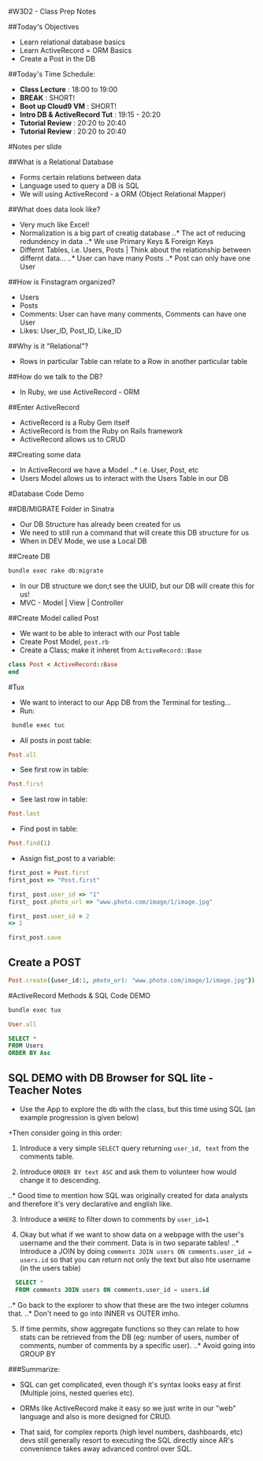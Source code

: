 #W3D2 - Class Prep Notes

##Today's Objectives
+ Learn relational database basics
+ Learn ActiveRecord = ORM Basics
+ Create a Post in the DB

##Today's Time Schedule:
+ **Class Lecture**               : 18:00 to 19:00
+ **BREAK**                       : SHORT!
+ **Boot up Cloud9 VM**           : SHORT!
+ **Intro DB & ActiveRecord Tut** : 19:15 - 20:20
+ **Tutorial Review**             : 20:20 to 20:40
+ **Tutorial Review**             : 20:20 to 20:40

#Notes per slide

##What is a Relational Database
+ Forms certain relations between data
+ Language used to query a DB is SQL
+ We will using ActiveRecord - a ORM (Object Relational Mapper)

##What does data look like?
+ Very much like Excel!
+ Normalization is a big part of creatig database
  ..* The act of reducing redundency in data
  ..* We use Primary Keys & Foreign Keys
+ Differnt Tables, i.e. Users, Posts | Think about the relationship between differnt data...
  ..* User can have many Posts
  ..* Post can only have one User

##How is Finstagram organized?
+ Users
+ Posts
+ Comments: User can have many comments, Comments can have one User
+ Likes: User_ID, Post_ID, Like_ID

##Why is it "Relational"?
+ Rows in particular Table can relate to a Row in another particular table

##How do we talk to the DB?
+ In Ruby, we use ActiveRecord - ORM

##Enter ActiveRecord
+ ActiveRecord is a Ruby Gem itself
+ ActiveRecord is from the Ruby on Rails framework
+ ActiveRecord allows us to CRUD

##Creating some data
+ In ActiveRecord we have a Model
 ..* i.e. User, Post, etc
+ Users Model allows us to interact with the Users Table in our DB

#Database Code Demo

##DB/MIGRATE Folder in Sinatra
+ Our DB Structure has already been created for us
+ We need to still run a command that will create this DB structure for us
+ When in DEV Mode, we use a Local DB

##Create DB
```bash
bundle exec rake db:migrate
```

+ In our DB structure we don;t see the UUID, but our DB will create this for us!
+ MVC - Model | View | Controller

##Create Model called Post
+ We want to be able to interact with our Post table
+ Create Post Model, `post.rb`
+ Create a Class; make it inheret from `ActiveRecord::Base`

```ruby
class Post < ActiveRecord::Base
end
```

#Tux
+ We want to interact to our App DB from the Terminal for testing...
+ Run:

```bash
 bundle exec tuc
```

+ All posts in post table:

```ruby
Post.all
```

+ See first row in table:

```ruby
Post.first
```

+ See last row in table:

```ruby
Post.last
```

+ Find post in table:

```ruby
Post.find(1)
```

+ Assign fist_post to a variable:

```ruby
first_post = Post.first
first_post => "Post.first"

first_ post.user_id => "1"
first_ post.photo_url => "www.photo.com/image/1/image.jpg"

first_ post.user_id = 2
=> 2

first_post.save
```

## Create a POST

```ruby
Post.create({user_id:1, photo_url: "www.photo.com/image/1/image.jpg"})
```

#ActiveRecord Methods & SQL Code DEMO

```bash
bundle exec tux
```

```ruby
User.all
```

```sql
SELECT *
FROM Users
ORDER BY Asc
```

## SQL DEMO with DB Browser for SQL lite - Teacher Notes
+ Use the App to explore the db with the class, but this time using SQL (an example progression is given below)

+Then consider going in this order:

1. Introduce a very simple `SELECT` query returning `user_id, text` from the comments table.

2. Introduce `ORDER BY text ASC` and ask them to volunteer how would change it to descending.

  ..* Good time to mention how SQL was originally created for data analysts and therefore it's very declarative and english like.

3. Introduce a `WHERE` to filter down to comments by `user_id=1`

4. Okay but what if we want to show data on a webpage with the user's username and the their comment. Data is in two separate tables!
  ..* Introduce a JOIN by doing `comments JOIN users ON comments.user_id = users.id` so that you can return not only the text but also hte username (in the users table)

```sql
  SELECT *
  FROM comments JOIN users ON comments.user_id = users.id
```

  ..* Go back to the explorer to show that these are the two integer columns that.
  ..* Don't need to go into INNER vs OUTER imho.

5. If time permits, show aggregate functions so they can relate to how stats can be retrieved from the DB (eg: number of users, number of comments, number of comments by a specific user).
  ..* Avoid going into GROUP BY

###Summarize:

+ SQL can get complicated, even though it's syntax looks easy at first (Multiple joins, nested queries etc).

+ ORMs like ActiveRecord make it easy so we just write in our "web" language and also is more designed for CRUD.

+ That said, for complex reports (high level numbers, dashboards, etc) devs still generally resort to executing the SQL directly since AR's convenience takes away advanced control over SQL.












